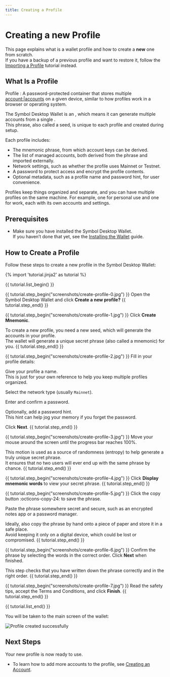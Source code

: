 ```yaml
---
title: Creating a Profile
---
```


# Creating a new Profile

This page explains what is a wallet profile and how to create a **new** one from scratch.  
If you have a backup of a previous profile and want to restore it, follow the [Importing a Profile](./import-profile.md) tutorial instead.

## What Is a Profile

Profile
:   A password-protected container that stores multiple <account:|accounts> on a given device,
    similar to how profiles work in a browser or operating system.

The Symbol Desktop Wallet is an <HD Wallet:>, which means it can generate multiple accounts from a single <mnemonic phrase:>.  
This phrase, also called a seed, is unique to each profile and created during setup.

Each profile includes:

* The mnemonic phrase, from which account keys can be derived.
* The list of managed accounts, both derived from the phrase and imported externally.
* Network settings, such as whether the profile uses Mainnet or Testnet.
* A password to protect access and encrypt the profile contents.
* Optional metadata, such as a profile name and password hint, for user convenience.

Profiles keep things organized and separate, and you can have multiple profiles on the same machine.
For example, one for personal use and one for work, each with its own accounts and settings.

## Prerequisites

* Make sure you have installed the Symbol Desktop Wallet.  
If you haven’t done that yet, see the [Installing the Wallet](./install.md) guide.

## How to Create a Profile

Follow these steps to create a new profile in the Symbol Desktop Wallet:

{% import 'tutorial.jinja2' as tutorial %}

{{ tutorial.list_begin() }}

{{ tutorial.step_begin("screenshots/create-profile-0.jpg") }}
Open the Symbol Desktop Wallet and click **Create a new profile?**
{{ tutorial.step_end() }}

{{ tutorial.step_begin("screenshots/create-profile-1.jpg") }}
Click **Create Mnemonic**.

To create a new profile, you need a new seed, which will generate the accounts in your profile.  
The wallet will generate a unique secret phrase (also called a mnemonic) for you.
{{ tutorial.step_end() }}

{{ tutorial.step_begin("screenshots/create-profile-2.jpg") }}
Fill in your profile details:

Give your profile a name.  
This is just for your own reference to help you keep multiple profiles organized.

Select the network type (usually `Mainnet`).

Enter and confirm a password.

Optionally, add a password hint.  
This hint can help jog your memory if you forget the password.

Click **Next**.
{{ tutorial.step_end() }}

{{ tutorial.step_begin("screenshots/create-profile-3.jpg") }}
Move your mouse around the screen until the progress bar reaches 100%.

This motion is used as a source of randomness (entropy) to help generate a truly unique secret phrase.  
It ensures that no two users will ever end up with the same phrase by chance.
{{ tutorial.step_end() }}

{{ tutorial.step_begin("screenshots/create-profile-4.jpg") }}
Click **Display mnemonic words** to view your secret phrase.
{{ tutorial.step_end() }}

{{ tutorial.step_begin("screenshots/create-profile-5.jpg") }}
Click the copy button :octicons-copy-24: to save the phrase.

Paste the phrase somewhere secret and secure, such as an encrypted notes app or a password manager.

Ideally, also copy the phrase by hand onto a piece of paper and store it in a safe place.  
Avoid keeping it only on a digital device, which could be lost or compromised.
{{ tutorial.step_end() }}

{{ tutorial.step_begin("screenshots/create-profile-6.jpg") }}
Confirm the phrase by selecting the words in the correct order. Click **Next** when finished.

This step checks that you have written down the phrase correctly and in the right order.
{{ tutorial.step_end() }}

{{ tutorial.step_begin("screenshots/create-profile-7.jpg") }}
Read the safety tips, accept the Terms and Conditions, and click **Finish**.
{{ tutorial.step_end() }}

{{ tutorial.list_end() }}

You will be taken to the main screen of the wallet:

![Profile created successfully](screenshots/create-profile-8.jpg)

## Next Steps

Your new profile is now ready to use.

* To learn how to add more accounts to the profile, see [Creating an Account](./create-account.md).
